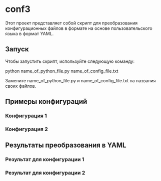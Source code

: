 # conf3
Этот проект представляет собой скрипт для преобразования конфигурационных файлов в формате на основе пользовательского языка в формат YAML.

## Запуск

Чтобы запустить скрипт, используйте следующую команду:

python name_of_python_file.py name_of_config_file.txt

Замените name_of_python_file.py и name_of_config_file.txt на названия своих файлов.

## Примеры конфигураций

### Конфигурация 1

### Конфигурация 2


## Результаты преобразования в YAML

### Результат для конфигурации 1

### Результат для конфигурации 2